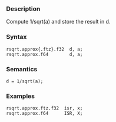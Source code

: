 ### Description

Compute 1/sqrt(a) and store the result in d.

### Syntax

```
rsqrt.approx{.ftz}.f32  d, a;
rsqrt.approx.f64        d, a;
```

### Semantics

```
d = 1/sqrt(a);
```

### Examples

```
rsqrt.approx.ftz.f32  isr, x;
rsqrt.approx.f64      ISR, X;
```

